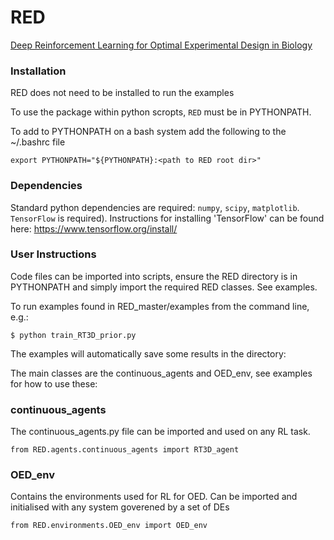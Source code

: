 # RED
[Deep Reinforcement Learning for Optimal Experimental Design in Biology](https://www.biorxiv.org/content/10.1101/2022.05.09.491138.abstract)

### Installation

RED does not need to be installed to run the examples 

To use the package within python scropts, `RED` must be in PYTHONPATH.

To add to PYTHONPATH on a bash system add the following to the ~/.bashrc file

```console
export PYTHONPATH="${PYTHONPATH}:<path to RED root dir>"
```

### Dependencies
Standard python dependencies are required: `numpy`, `scipy`, `matplotlib`.  `TensorFlow` is required). Instructions for installing 'TensorFlow' can be found here:
 https://www.tensorflow.org/install/

### User Instructions
Code files can be imported into scripts, ensure the RED directory is in PYTHONPATH and simply import the required RED classes. See examples.

To run examples found in RED_master/examples from the command line, e.g.:

```console
$ python train_RT3D_prior.py 
```

The examples will automatically save some results in the directory:


The main classes are the continuous_agents and OED_env, see examples for how to use these:

### continuous_agents
The continuous_agents.py file can be imported and used on any RL task.
```console
from RED.agents.continuous_agents import RT3D_agent
```

### OED_env
Contains the environments used for RL for OED. Can be imported and initialised with any system goverened by a set of DEs

```console
from RED.environments.OED_env import OED_env
```
